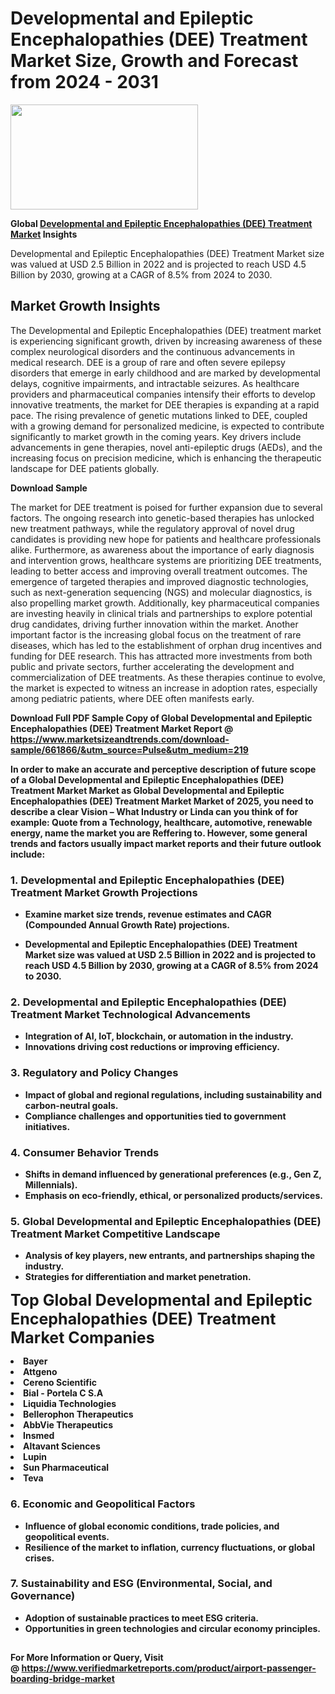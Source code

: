 <H1>Developmental and Epileptic Encephalopathies (DEE) Treatment Market Size, Growth and Forecast from 2024 - 2031</H1><img class="aligncenter size-medium wp-image-584254" src="https://thirdeyenews.in/wp-content/uploads/2024/09/Global-Market-Research-300x168.jpeg" alt="" width="300" height="168" /><p><strong>Global&nbsp;<a href="https://www.marketsizeandtrends.com/download-sample/661866/&amp;utm_source=Pulse&amp;utm_medium=219">Developmental and Epileptic Encephalopathies (DEE) Treatment Market</a> Insights</strong></p><p>Developmental and Epileptic Encephalopathies (DEE) Treatment Market size was valued at USD 2.5 Billion in 2022 and is projected to reach USD 4.5 Billion by 2030, growing at a CAGR of 8.5% from 2024 to 2030.</p><p><h2>Market Growth Insights</h2> <p>The Developmental and Epileptic Encephalopathies (DEE) treatment market is experiencing significant growth, driven by increasing awareness of these complex neurological disorders and the continuous advancements in medical research. DEE is a group of rare and often severe epilepsy disorders that emerge in early childhood and are marked by developmental delays, cognitive impairments, and intractable seizures. As healthcare providers and pharmaceutical companies intensify their efforts to develop innovative treatments, the market for DEE therapies is expanding at a rapid pace. The rising prevalence of genetic mutations linked to DEE, coupled with a growing demand for personalized medicine, is expected to contribute significantly to market growth in the coming years. Key drivers include advancements in gene therapies, novel anti-epileptic drugs (AEDs), and the increasing focus on precision medicine, which is enhancing the therapeutic landscape for DEE patients globally.</p> <p><strong>Download Sample</strong></p> <p>The market for DEE treatment is poised for further expansion due to several factors. The ongoing research into genetic-based therapies has unlocked new treatment pathways, while the regulatory approval of novel drug candidates is providing new hope for patients and healthcare professionals alike. Furthermore, as awareness about the importance of early diagnosis and intervention grows, healthcare systems are prioritizing DEE treatments, leading to better access and improving overall treatment outcomes. The emergence of targeted therapies and improved diagnostic technologies, such as next-generation sequencing (NGS) and molecular diagnostics, is also propelling market growth. Additionally, key pharmaceutical companies are investing heavily in clinical trials and partnerships to explore potential drug candidates, driving further innovation within the market. Another important factor is the increasing global focus on the treatment of rare diseases, which has led to the establishment of orphan drug incentives and funding for DEE research. This has attracted more investments from both public and private sectors, further accelerating the development and commercialization of DEE treatments. As these therapies continue to evolve, the market is expected to witness an increase in adoption rates, especially among pediatric patients, where DEE often manifests early. <p><strong></p><p><span class=""><strong>Download Full PDF Sample Copy of Global Developmental and Epileptic Encephalopathies (DEE) Treatment Market Report</strong> @ <a href="https://www.marketsizeandtrends.com/download-sample/661866/&amp;utm_source=Pulse&amp;utm_medium=219" target="_blank">https://www.marketsizeandtrends.com/download-sample/661866/&amp;utm_source=Pulse&amp;utm_medium=219</a></span></p><p>In order to make an accurate and perceptive description of future scope of a Global&nbsp;Developmental and Epileptic Encephalopathies (DEE) Treatment Market Market as Global&nbsp;Developmental and Epileptic Encephalopathies (DEE) Treatment Market Market of 2025, you need to describe a clear Vision &ndash; What Industry or Linda can you think of for example: Quote from a Technology, healthcare, automotive, renewable energy, name the market you are Reffering to. However, some general trends and factors usually impact market reports and their future outlook include:</p><h3>1.&nbsp;<strong>Developmental and Epileptic Encephalopathies (DEE) Treatment Market Growth Projections</strong></h3><ul><li>Examine market size trends, revenue estimates and CAGR (Compounded Annual Growth Rate) projections.</li><li><p>Developmental and Epileptic Encephalopathies (DEE) Treatment Market size was valued at USD 2.5 Billion in 2022 and is projected to reach USD 4.5 Billion by 2030, growing at a CAGR of 8.5% from 2024 to 2030.</p></li></ul><h3>2.&nbsp;<strong>Developmental and Epileptic Encephalopathies (DEE) Treatment Market Technological Advancements</strong></h3><ul><li>Integration of AI, IoT, blockchain, or automation in the industry.</li><li>Innovations driving cost reductions or improving efficiency.</li></ul><h3>3.&nbsp;<strong>Regulatory and Policy Changes</strong></h3><ul><li>Impact of global and regional regulations, including sustainability and carbon-neutral goals.</li><li>Compliance challenges and opportunities tied to government initiatives.</li></ul><h3>4.&nbsp;<strong>Consumer Behavior Trends</strong></h3><ul><li>Shifts in demand influenced by generational preferences (e.g., Gen Z, Millennials).</li><li>Emphasis on eco-friendly, ethical, or personalized products/services.</li></ul><h3>5.&nbsp;<strong>Global Developmental and Epileptic Encephalopathies (DEE) Treatment Market Competitive Landscape</strong></h3><ul><li>Analysis of key players, new entrants, and partnerships shaping the industry.</li><li>Strategies for differentiation and market penetration.</li></ul><p data-pm-slice="1 1 []"><span style="color: inherit; font-family: inherit; font-size: 25px;">Top Global Developmental and Epileptic Encephalopathies (DEE) Treatment Market Companies</span></p><div class="" data-test-id=""><p><li>Bayer</li><li> Attgeno</li><li> Cereno Scientific</li><li> Bial - Portela C S.A</li><li> Liquidia Technologies</li><li> Bellerophon Therapeutics</li><li> AbbVie Therapeutics</li><li> Insmed</li><li> Altavant Sciences</li><li> Lupin</li><li> Sun Pharmaceutical</li><li> Teva</li></p></div><h3>6.&nbsp;<strong>Economic and Geopolitical Factors</strong></h3><ul><li>Influence of global economic conditions, trade policies, and geopolitical events.</li><li>Resilience of the market to inflation, currency fluctuations, or global crises.</li></ul><h3>7.&nbsp;<strong>Sustainability and ESG (Environmental, Social, and Governance)</strong></h3><ul><li>Adoption of sustainable practices to meet ESG criteria.</li><li>Opportunities in green technologies and circular economy principles.</li></ul><h2><strong style="font-size: 14px;">For More Information or Query, Visit @&nbsp;</strong><a style="background-color: #ffffff; font-size: 14px;" href="https://www.marketsizeandtrends.com/report/developmental-and-epileptic-encephalopathies-dee-treatment-market/" target="_blank">https://www.verifiedmarketreports.com/product/airport-passenger-boarding-bridge-market</a></h2>
